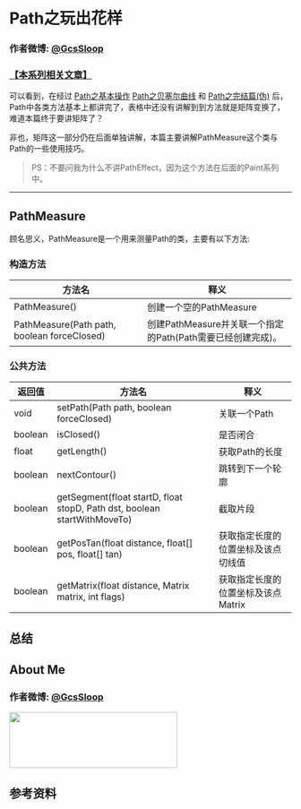 # Path之玩出花样

### 作者微博: [@GcsSloop](http://weibo.com/GcsSloop)
### [【本系列相关文章】](https://github.com/GcsSloop/AndroidNote/tree/master/CustomView)



可以看到，在经过 
[Path之基本操作](https://github.com/GcsSloop/AndroidNote/blob/master/CustomView/Advance/%5B5%5DPath_Basic.md)
[Path之贝塞尔曲线](https://github.com/GcsSloop/AndroidNote/blob/master/CustomView/Advance/%5B6%5DPath_Bezier.md) 和 
[Path之完结篇(伪)](https://github.com/GcsSloop/AndroidNote/blob/master/CustomView/Advance/%5B7%5DPath_Over.md) 后， Path中各类方法基本上都讲完了，表格中还没有讲解到到方法就是矩阵变换了，难道本篇终于要讲矩阵了？

非也，矩阵这一部分仍在后面单独讲解，本篇主要讲解PathMeasure这个类与Path的一些使用技巧。

> PS：不要问我为什么不讲PathEffect，因为这个方法在后面的Paint系列中。

******

## PathMeasure

顾名思义，PathMeasure是一个用来测量Path的类，主要有以下方法:

### 构造方法

方法名 | 释义
---|---
PathMeasure() | 创建一个空的PathMeasure
PathMeasure(Path path, boolean forceClosed) | 创建PathMeasure并关联一个指定的Path(Path需要已经创建完成)。

### 公共方法

返回值  | 方法名                                                                   | 释义
--------|--------------------------------------------------------------------------|-------------------
void    | setPath(Path path, boolean forceClosed)                                  | 关联一个Path
boolean | isClosed()                                                               | 是否闭合
float   | getLength()                                                              | 获取Path的长度
boolean |	nextContour()                                                            | 跳转到下一个轮廓
boolean | getSegment(float startD, float stopD, Path dst, boolean startWithMoveTo) | 截取片段
boolean | getPosTan(float distance, float[] pos, float[] tan)                      | 获取指定长度的位置坐标及该点切线值
boolean | getMatrix(float distance, Matrix matrix, int flags)                      | 获取指定长度的位置坐标及该点Matrix







## 总结


## About Me

### 作者微博: [@GcsSloop](http://weibo.com/GcsSloop)

<a href="https://github.com/GcsSloop/README/blob/master/README.md" target="_blank"> <img src="http://ww4.sinaimg.cn/large/005Xtdi2gw1f1qn89ihu3j315o0dwwjc.jpg" width=300 height=100 /> </a>

## 参考资料
[]()<br/>
[]()<br/>
